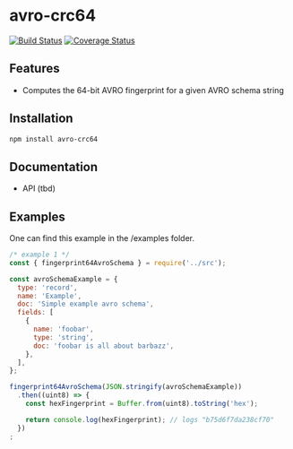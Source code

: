 # avro-crc64
[![Build Status](https://travis-ci.org/spikepanx/avro-crc64.svg?branch=master)](https://travis-ci.org/spikepanx/avro-crc64)
[![Coverage Status](https://coveralls.io/repos/github/spikepanx/avro-crc64/badge.svg?branch=master)](https://coveralls.io/github/spikepanx/avro-crc64?branch=master)

## Features
- Computes the 64-bit AVRO fingerprint for a given AVRO schema string

## Installation
```bash
npm install avro-crc64
```

## Documentation
- API (tbd)

## Examples

One can find this example in the /examples folder.

```js
/* example 1 */
const { fingerprint64AvroSchema } = require('../src');

const avroSchemaExample = {
  type: 'record',
  name: 'Example',
  doc: 'Simple example avro schema',
  fields: [
    {
      name: 'foobar',
      type: 'string',
      doc: 'foobar is all about barbazz',
    },
  ],
};

fingerprint64AvroSchema(JSON.stringify(avroSchemaExample))
  .then((uint8) => {
    const hexFingerprint = Buffer.from(uint8).toString('hex');

    return console.log(hexFingerprint); // logs "b75d6f7da238cf70"
  })
;
```
